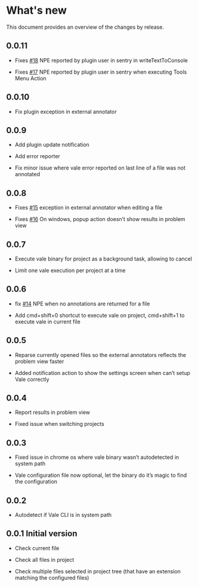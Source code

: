 What's new
=====
This document provides an overview of the changes by release.

0.0.11
------

-   Fixes
    [\#18](https://gitlab.com/pablomxnl/vale-cli-plugin/-/issues/18) NPE
    reported by plugin user in sentry in writeTextToConsole

-   Fixes
    [\#17](https://gitlab.com/pablomxnl/vale-cli-plugin/-/issues/18) NPE
    reported by plugin user in sentry when executing Tools Menu Action

0.0.10
------

-   Fix plugin exception in external annotator

0.0.9
-----

-   Add plugin update notification

-   Add error reporter

-   Fix minor issue where vale error reported on last line of a file was
    not annotated

0.0.8
-----

-   Fixes
    [\#15](https://gitlab.com/pablomxnl/vale-cli-plugin/-/issues/15)
    exception in external annotator when editing a file

-   Fixes
    [\#16](https://gitlab.com/pablomxnl/vale-cli-plugin/-/issues/16) On
    windows, popup action doesn’t show results in problem view

0.0.7
-----

-   Execute vale binary for project as a background task, allowing to
    cancel

-   Limit one vale execution per project at a time

0.0.6
-----

-   fix [\#14](https://gitlab.com/pablomxnl/vale-cli-plugin/-/issues/14)
    NPE when no annotations are returned for a file

-   Add cmd+shift+0 shortcut to execute vale on project, cmd+shift+1 to
    execute vale in current file

0.0.5
-----

-   Reparse currently opened files so the external annotators reflects
    the problem view faster

-   Added notification action to show the settings screen when can’t
    setup Vale correctly

0.0.4
-----

-   Report results in problem view

-   Fixed issue when switching projects

0.0.3
-----

-   Fixed issue in chrome os where vale binary wasn’t autodetected in
    system path

-   Vale configuration file now optional, let the binary do it’s magic
    to find the configuration

0.0.2
-----

-   Autodetect if Vale CLI is in system path

0.0.1 Initial version
---------------------

-   Check current file

-   Check all files in project

-   Check multiple files selected in project tree (that have an
    extension matching the configured files)
